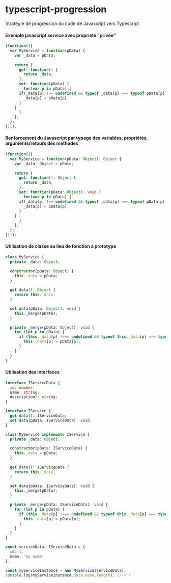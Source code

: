 # typescript-progression
Stratégie de progression du code de Javascript vers Typescript

#### Exemple javascript service avec propriété "privée"
```typescript
(function(){
  var MyService = function(pData) {
    var _data = pData;
    
    return {
      get: function() {
        return _data;
      },
      set: function(pData) {
        for(var p in pData) {
	  if(_data[p] !== undefined && typeof _data[p] === typeof pData[p]) {
	    _data[p] = pData[p];
	  }
	}
      }
    };
  };
})();
```

#### Renforcement du Javascript par typage des variables, propriétés, arguments/retours des methodes
```typescript
(function(){
  var MyService = function(pData: Object): Object {
    var _data: Object = pData;
    
    return {
      get: function(): Object {
        return _data;
      },
      set: function(pData: Object): void {
        for(var p in pData) {
	  if(_data[p] !== undefined && typeof _data[p] === typeof pData[p]) {
	    _data[p] = pData[p];
	  }
	}
      }
    };
  };
})();
```

#### Utilisation de classe au lieu de fonction à prototype
```typescript
class MyService {
  private _data: Object;

  constructor(pData: Object) {
    this._data = pData;
  }
  
  get data(): Object {
    return this._data;
  }

  set data(pData: Object): void {
    this._merge(pData);
  }

  private _merge(pData: Object): void {
    for (let p in pData) {
      if (this._data[p] !=== undefined && typeof this._data[p] === typeof pData[p]) {
        this._data[p] = pData[p];
      }
    }
  }
}
```

#### Utilisation des interfaces
```typescript
interface IServiceData {
  id: number;
  name: string;
  description?: string;
}

interface IService {
  get data(): IServiceData;
  set data(pData: IServiceData): void;
}

class MyService implements IService {
  private _data: Object;

  constructor(pData: IServiceData) {
    this._data = pData;
  }
  
  get data(): IServiceData {
    return this._data;
  }

  set data(pData: IServiceData): void {
    this._merge(pData);
  }

  private _merge(pData: IServiceData): void {
    for (let p in pData) {
      if (this._data[p] !=== undefined && typeof this._data[p] === typeof pData[p]) {
        this._data[p] = pData[p];
      }
    }
  }
}

const serviceData: IServiceData = {
  id: 1,
  name: 'my name'
};

const myServiceInstance = new MyService(serviceData);
console.log(myServiceInstance.data.name.length); //-> 7
```
